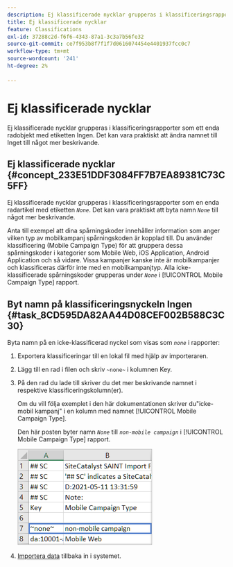 ```yaml
---
description: Ej klassificerade nycklar grupperas i klassificeringsrapporter som ett enda radobjekt med etiketten Ingen. Det kan vara praktiskt att ändra namnet till Inget till något mer beskrivande.
title: Ej klassificerade nycklar
feature: Classifications
exl-id: 37288c2d-f6f6-4343-87a1-3c3a7b56fe32
source-git-commit: ce7f953b8f7f1f7d0616074454e4401937fcc0c7
workflow-type: tm+mt
source-wordcount: '241'
ht-degree: 2%

---
```


# Ej klassificerade nycklar

Ej klassificerade nycklar grupperas i klassificeringsrapporter som ett enda radobjekt med etiketten Ingen. Det kan vara praktiskt att ändra namnet till Inget till något mer beskrivande.

## Ej klassificerade nycklar {#concept_233E51DDF3084FF7B7EA89381C73C5FF}

Ej klassificerade nycklar grupperas i klassificeringsrapporter som en enda radartikel med etiketten *`None`*. Det kan vara praktiskt att byta namn *`None`* till något mer beskrivande.

Anta till exempel att dina spårningskoder innehåller information som anger vilken typ av mobilkampanj spårningskoden är kopplad till. Du använder klassificering (Mobile Campaign Type) för att gruppera dessa spårningskoder i kategorier som Mobile Web, iOS Application, Android Application och så vidare. Vissa kampanjer kanske inte är mobilkampanjer och klassificeras därför inte med en mobilkampanjtyp. Alla icke-klassificerade spårningskoder grupperas under *`None`* i [!UICONTROL Mobile Campaign Type] rapport.

## Byt namn på klassificeringsnyckeln Ingen {#task_8CD595DA82AA44D08CEF002B588C3C30}

<!-- 

t_rename_classification_none.xml

 -->

Byta namn på en icke-klassificerad nyckel som visas som *`none`* i rapporter:

1. Exportera klassificeringar till en lokal fil med hjälp av importeraren.
1. Lägg till en rad i filen och skriv `~none~` i kolumnen Key.
1. På den rad du lade till skriver du det mer beskrivande namnet i respektive klassificeringskolumn(er).

   Om du vill följa exemplet i den här dokumentationen skriver du&quot;icke-mobil kampanj&quot; i en kolumn med namnet [!UICONTROL Mobile Campaign Type].

   Den här posten byter namn *`None`* till *`non-mobile campaign`* i [!UICONTROL Mobile Campaign Type] rapport.

   ![Exempel på en oklassificerad nyckel](/help/components/classifications/importer/assets/non-classified-key.png)

1. [Importera data](/help/components/classifications/importer/import-file.md) tillbaka in i systemet.
